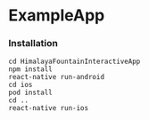 # ExampleApp

### Installation

```
cd HimalayaFountainInteractiveApp
npm install
react-native run-android
cd ios
pod install
cd ..
react-native run-ios
```
